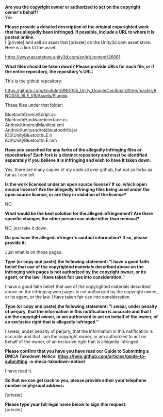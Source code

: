 **Are you the copyright owner or authorized to act on the copyright owner's
behalf?**  
Yes

**Please provide a detailed description of the original copyrighted work that
has allegedly been infringed. If possible, include a URL to where it is
posted online.**  
I [private] and sell an asset that [private] on the Unity3d.com asset store.
Here is a link to the asset:

https://www.assetstore.unity3d.com/en/#!/content/26661

**What files should be taken down? Please provide URLs for each file, or if
the entire repository, the repository's URL:**  

This is the github repository:

https://github.com/knotidm/BNO055_Unity_GoogleCardboard/tree/master/BNO055_BLE_VR/Assets/Plugins

These files under that folder:

BluetoothDeviceScript.cs  
BluetoothHardwareInterface.cs   
Android\AndroidManifest.xml  
Android\unityandroidbluetoothlib.jar  
iOS\UnityBluetoothLE.h  
iOS\UnityBluetoothLE.mm  

**Have you searched for any forks of the allegedly infringing files or
repositories? Each fork is a distinct repository and must be identified
separately if you believe it is infringing and wish to have it taken down.**  

Yes, there are many copies of my code all over github, but not as forks as
far as I can tell.

**Is the work licensed under an open source license? If so, which open source
license? Are the allegedly infringing files being used under the open
source license, or are they in violation of the license?**  

NO

**What would be the best solution for the alleged infringement? Are there
specific changes the other person can make other than removal?**  

NO, just take it down.

**Do you have the alleged infringer's contact information? If so, please
provide it:**  

Just what is on those pages.

**Type (or copy and paste) the following statement: "I have a good faith
belief that use of the copyrighted materials described above on the
infringing web pages is not authorized by the copyright owner, or its
agent, or the law. I have taken fair use into consideration."**  

I have a good faith belief that use of the copyrighted materials described
above on the infringing web pages is not authorized by the copyright owner,
or its agent, or the law. I have taken fair use into consideration.

**Type (or copy and paste) the following statement: "I swear, under penalty
of perjury, that the information in this notification is accurate and that
I am the copyright owner, or am authorized to act on behalf of the owner,
of an exclusive right that is allegedly infringed."**  

I swear, under penalty of perjury, that the information in this
notification is accurate and that I am the copyright owner, or am
authorized to act on behalf of the owner, of an exclusive right that is
allegedly infringed.

**Please confirm that you have you have read our Guide to Submitting a DMCA
Takedown Notice: https://help.github.com/articles/guide-to-submitting
-a-dmca-takedown-notice/**  

I have read it.

**So that we can get back to you, please provide either your telephone number
or physical address:**  

[private]

**Please type your full legal name below to sign this request:**  
[private]  
